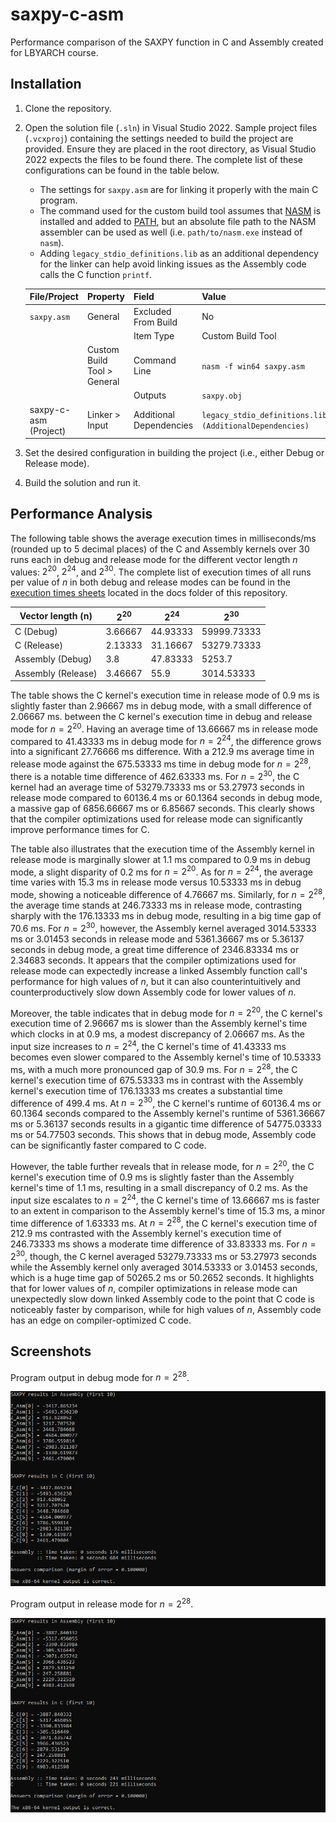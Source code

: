 # saxpy-c-asm

Performance comparison of the SAXPY function in C and Assembly created for LBYARCH course.

## Installation

1. Clone the repository.
2. Open the solution file (`.sln`) in Visual Studio 2022. Sample project files (`.vcxproj`) containing the settings needed to build the project are provided. Ensure they are placed in the root directory, as Visual Studio 2022 expects the files to be found there. The complete list of these configurations can be found in the table below.
    - The settings for `saxpy.asm` are for linking it properly with the main C program.
    - The command used for the custom build tool assumes that [NASM](https://nasm.us/) is installed and added to [PATH](https://en.wikipedia.org/wiki/PATH_(variable)), but an absolute file path to the NASM assembler can be used as well (i.e. `path/to/nasm.exe` instead of `nasm`).
    - Adding `legacy_stdio_definitions.lib` as an additional dependency for the linker can help avoid linking issues as the Assembly code calls the C function `printf`.

    | File/Project          | Property                    | Field                   | Value                                                    |
    | --------------------- | --------------------------- | ----------------------- | -------------------------------------------------------- |
    | `saxpy.asm`           | General                     | Excluded From Build     | No                                                       |
    |                       |                             | Item Type               | Custom Build Tool                                        |
    |                       | Custom Build Tool > General | Command Line            | `nasm -f win64 saxpy.asm`                                |
    |                       |                             | Outputs                 | `saxpy.obj`                                              |
    | saxpy-c-asm (Project) | Linker > Input              | Additional Dependencies | `legacy_stdio_definitions.lib;%(AdditionalDependencies)` |

3. Set the desired configuration in building the project (i.e., either Debug or Release mode).
4. Build the solution and run it.

## Performance Analysis

The following table shows the average execution times in milliseconds/ms (rounded up to 5 decimal places) of the C and Assembly kernels over 30 runs each in debug and release mode for the different vector length $n$ values: $2^{20}$, $2^{24}$, and $2^{30}$. The complete list of execution times of all runs per value of $n$ in both debug and release modes can be found in the [execution times sheets](https://github.com/ChorusMortis/saxpy-c-asm/blob/main/docs/sheets_execution-times-per-value-of-n.pdf) located in the docs folder of this repository.

| Vector length (n)  | $2^{20}$ | $2^{24}$ | $2^{30}$    |
| ------------------ | -------- | -------- | ----------- |
| C (Debug)          | 3.66667  | 44.93333 | 59999.73333 |
| C (Release)        | 2.13333  | 31.16667 | 53279.73333 |
| Assembly (Debug)   | 3.8      | 47.83333 | 5253.7      |
| Assembly (Release) | 3.46667  | 55.9     | 3014.53333  |

The table shows the C kernel's execution time in release mode of 0.9 ms is slightly faster than 2.96667 ms in debug mode, with a small difference of 2.06667 ms. between the C kernel's execution time in debug and release mode for $n = 2^{20}$. Having an average time of 13.66667 ms in release mode compared to 41.43333 ms in debug mode for $n = 2^{24}$, the difference grows into a significant 27.76666 ms difference. With a 212.9 ms average time in release mode against the 675.53333 ms time in debug mode for $n = 2^{28}$, there is a notable time difference of 462.63333 ms. For $n = 2^{30}$, the C kernel had an average time of 53279.73333 ms or 53.27973 seconds in release mode compared to 60136.4 ms or 60.1364 seconds in debug mode, a massive gap of 6856.66667 ms or 6.85667 seconds. This clearly shows that the compiler optimizations used for release mode can significantly improve performance times for C.

The table also illustrates that the execution time of the Assembly kernel in release mode is marginally slower at 1.1 ms compared to 0.9 ms in debug mode, a slight disparity of 0.2 ms for $n = 2^{20}$. As for $n = 2^{24}$, the average time varies with 15.3 ms in release mode versus 10.53333 ms in debug mode, showing a noticeable difference of 4.76667 ms. Similarly, for $n = 2^{28}$, the average time stands at 246.73333 ms in release mode, contrasting sharply with the 176.13333 ms in debug mode, resulting in a big time gap of 70.6 ms. For $n = 2^{30}$, however, the Assembly kernel averaged 3014.53333 ms or 3.01453 seconds in release mode and 5361.36667 ms or 5.36137 seconds in debug mode, a great time difference of 2346.83334 ms or 2.34683 seconds. It appears that the compiler optimizations used for release mode can expectedly increase a linked Assembly function call's performance for high values of $n$, but it can also counterintuitively and counterproductively slow down Assembly code for lower values of $n$.

Moreover, the table indicates that in debug mode for $n = 2^{20}$, the C kernel's execution time of 2.96667 ms is slower than the Assembly kernel's time which clocks in at 0.9 ms, a modest discrepancy of 2.06667 ms. As the input size increases to $n = 2^{24}$, the C kernel's time of 41.43333 ms becomes even slower compared to the Assembly kernel's time of 10.53333 ms, with a much more pronounced gap of 30.9 ms. For $n = 2^{28}$, the C kernel's execution time of 675.53333 ms in contrast with the Assembly kernel's execution time of 176.13333 ms creates a substantial time difference of 499.4 ms. At $n = 2^{30}$, the C kernel's runtime of 60136.4 ms or 60.1364 seconds compared to the Assembly kernel's runtime of 5361.36667 ms or 5.36137 seconds results in a gigantic time difference of 54775.03333 ms or 54.77503 seconds. This shows that in debug mode, Assembly code can be significantly faster compared to C code.

However, the table further reveals that in release mode, for $n = 2^{20}$, the C kernel's execution time of 0.9 ms is slightly faster than the Assembly kernel's time of 1.1 ms, resulting in a small discrepancy of 0.2 ms. As the input size escalates to $n = 2^{24}$, the C kernel's time of 13.66667 ms is faster to an extent in comparison to the Assembly kernel's time of 15.3 ms, a minor time difference of 1.63333 ms. At $n = 2^{28}$, the C kernel's execution time of 212.9 ms contrasted with the Assembly kernel's execution time of 246.73333 ms shows a moderate time difference of 33.83333 ms. For $n = 2^{30}$, though, the C kernel averaged 53279.73333 ms or 53.27973 seconds while the Assembly kernel only averaged 3014.53333 or 3.01453 seconds, which is a huge time gap of 50265.2 ms or 50.2652 seconds. It highlights that for lower values of $n$, compiler optimizations in release mode can unexpectedly slow down linked Assembly code to the point that C code is noticeably faster by comparison, while for high values of $n$, Assembly code has an edge on compiler-optimized C code.

## Screenshots

Program output in debug mode for $n = 2^{28}$.

![Program output for n = 2^28, debug mode](./docs/output_debug_2_28.png)

Program output in release mode for $n = 2^{28}$.

![Program output for n = 2^28, release mode](./docs/output_release_2_28.png)
